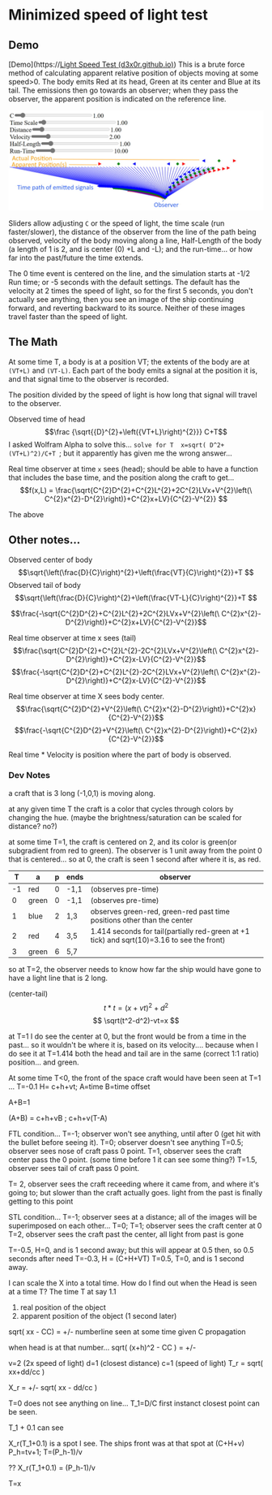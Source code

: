 # Minimized speed of light test

## Demo

[Demo](https://[Light Speed Test (d3x0r.github.io)](https://d3x0r.github.io/STFRPhysics/math/indexLightSpeed.html)) This is a brute force method of calculating apparent relative position of objects moving at some speed>0. The body emits Red at its head, Green at its center and Blue at its tail.  The emissions then go towards an observer; when they pass the observer, the apparent position is indicated on the reference line.

![Screenshot](math/lightSpeed1.jpg)

Sliders allow adjusting `C` or the speed of light, the time scale (run faster/slower), the distance of the observer from the line of the path being observed, velocity of the body moving along a line, Half-Length of the body (a length of 1 is 2, and is center (0) +L and -L); and the run-time... or how far into the past/future the time extends.

The 0 time event is centered on the line, and the simulation starts at -1/2 Run time; or -5 seconds with the default settings.  The default has the velocity at 2 times the speed of light, so for the first 5 seconds, you don't actually see anything, then you see an image of the ship continuing forward, and reverting backward to its source.  Neither of these images travel faster than the speed of light.


## The Math
At some time T, a body is at a position VT; the extents of the body are at `(VT+L)` and `(VT-L)`.  Each part of the body emits a signal at the position it is, and that signal time to the observer is recorded.

The position divided by the speed of light is how long that signal will travel to the observer.  

Observed time of head
$$\frac {\sqrt{{D}^{2}+\left({VT+L}\right)^{2}}} C+T$$
I asked Wolfram Alpha to solve this... `solve for T  x=sqrt( D^2+(VT+L)^2)/C+T `; but it apparently has given me the wrong answer... 

Real time observer at time `x` sees (head); should be able to have a function that includes the base time, and the position along the craft to get... 
$$f(x,L) = \frac{\sqrt{C^{2}D^{2}+C^{2}L^{2}+2C^{2}LVx+V^{2}\left(\ C^{2}x^{2}-D^{2}\right)}+C^{2}x+LV}{C^{2}-V^{2}}
$$

The above 


## Other notes...



Observed center of body$$\sqrt{\left(\frac{D}{C}\right)^{2}+\left(\frac{VT}{C}\right)^{2}}+T
$$
Observed tail of body$$\sqrt{\left(\frac{D}{C}\right)^{2}+\left(\frac{VT-L}{C}\right)^{2}}+T
$$

$$\frac{-\sqrt{C^{2}D^{2}+C^{2}L^{2}+2C^{2}LVx+V^{2}\left(\ C^{2}x^{2}-D^{2}\right)}+C^{2}x+LV}{C^{2}-V^{2}}$$

Real time observer at time x sees (tail)
$$\frac{\sqrt{C^{2}D^{2}+C^{2}L^{2}-2C^{2}LVx+V^{2}\left(\ C^{2}x^{2}-D^{2}\right)}+C^{2}x-LV}{C^{2}-V^{2}}$$
$$\frac{-\sqrt{C^{2}D^{2}+C^{2}L^{2}-2C^{2}LVx+V^{2}\left(\ C^{2}x^{2}-D^{2}\right)}+C^{2}x-LV}{C^{2}-V^{2}}$$

Real time observer at time X sees body center.
$$\frac{\sqrt{C^{2}D^{2}+V^{2}\left(\ C^{2}x^{2}-D^{2}\right)}+C^{2}x}{C^{2}-V^{2}}$$
$$\frac{-\sqrt{C^{2}D^{2}+V^{2}\left(\ C^{2}x^{2}-D^{2}\right)}+C^{2}x}{C^{2}-V^{2}}$$

Real time * Velocity is position where the part of body is observed.




### Dev Notes

a craft that is 3 long (-1,0,1) is moving along.

at any given time T the craft is a color that  cycles through colors by changing the hue.
(maybe the brightness/saturation can be scaled for distance? no?)

at some time T=1, the craft is centered on 2, and its color is green(or subgradient from red to green).   The observer is 1 unit away  from the point 0 that is centered... so 
at 0, the craft is seen 1 second after where it is, as red.


|T|  a| p | ends| observer|
|---|---|---|---|---|
| -1 | red | 0 |  -1,1| (observes pre-time) |
| 0 | green | 0 |  -1,1| (observes pre-time) |
|1 | blue | 2 | 1,3|   observes green-red, green-red past time positions other than the center |
| 2 | red | 4 | 3,5|  1.414 seconds for tail(partially red-green at +1 tick) and sqrt(10)=3.16 to see the front) |
| 3 | green | 6 | 5,7| 

so at T=2, the observer needs to know how far the ship would have gone to have a light line that is 2 long.

(center-tail)
$$t*t = (x+vt)^2 + d^2$$
$$ \sqrt(t^2-d^2)-vt=x $$

at T=1 I do see the center at 0, but the front would be from a time in the past... so it wouldn't be where it is, based on its velocity.... because when I do see it at T=1.414 both the head and tail are in the same (correct 1:1 ratio) position... and green.



At some time T<0, the front of the space craft would have been seen at T=1 ... T=-0.1  H= c+h+vt; 
A=time 
B=time offset

A+B=1

(A+B) = 
c+h+vB ; c+h+v(T-A)


FTL condition...
T=-1; observer won't see anything, until after 0 (get hit with the bullet before seeing it).
T=0; observer doesn't see anything
T=0.5; observer sees nose of craft pass 0 point.
T=1, observer sees the craft center pass the 0 point. (some time before 1 it can see some thing?)
T=1.5, observer sees tail of craft pass 0 point.

T= 2, observer sees the craft receeding where it came from, and where it's going to; but slower than the craft actually goes. light from the past is finally getting to this point

STL condition...
T=-1; observer sees at a distance; all of the images will be superimposed on each other... 
T=0; 
T=1; observer sees the craft center at 0
T=2, observer sees the craft past the center, all light from past is gone

T=-0.5, H=0, and is 1 second away; but this will appear at 0.5 then, so 0.5 seconds after need 
T=-0.3, H = (C+H+VT)
T=0.5, T=0, and is 1 second away.

I can scale the X into a total time.
How do I find out when the Head is seen at a time T?  The time T at say 1.1 



1) real position of the object
2) apparent position of the object (1 second later)


sqrt( xx - CC) = +/- numberline seen at some time given C propagation

when head is at that number... sqrt( (x+h)^2 - CC ) = +/-


v=2 (2x speed of light)
d=1 (closest distance)
c=1 (speed of light)
T_r = sqrt( xx+dd/cc )

X_r = +/- sqrt( xx - dd/cc )

T=0 does not see anything on line... 
T_1=D/C first instanct closest point can be seen.

T_1 + 0.1 can see  

X_r(T_1+0.1) is a spot I see.
The ships front was at that spot at (C+H+v)
P_h=tv+1; T=(P_h-1)/v

?? X_r(T_1+0.1) = (P_h-1)/v  

T=x

